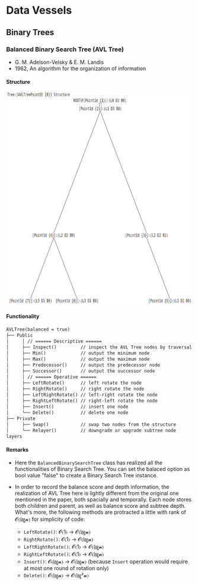 # Data Vessels

## Binary Trees

### Balanced Binary Search Tree (AVL Tree)

+ G. M. Adelson-Velsky & E. M. Landis
+ 1962, An algorithm for the organization of information

#### Structure

<div align=center>
<img src="https://github.com/ChenZhouUC/GeoChain/blob/master/assets/AVL.png" alt="AVL" width="700" height="575" align="center"/>
</div>

#### Functionality

```{class}
AVLTree(balanced = true)
├── Public
│     │ // ====== Descriptive ======
│     ├── Inspect()         // inspect the AVL Tree nodes by traversal
│     ├── Min()             // output the minimum node
│     ├── Max()             // output the maximum node
│     ├── Predecessor()     // output the predecessor node
│     ├── Successor()       // output the successor node
│     │ // ====== Operative ======
│     ├── LeftRotate()      // left rotate the node
│     ├── RightRotate()     // right rotate the node
│     ├── LeftRightRotate() // left-right rotate the node
│     ├── RightLeftRotate() // right-left rotate the node
│     ├── Insert()          // insert one node
│     └── Delete()          // delete one node
├── Private
│     ├── Swap()            // swap two nodes from the structure
│     └── Relayer()         // downgrade or upgrade subtree node layers
```

#### Remarks

+ Here the `BalancedBinarySearchTree` class has realized all the functionalities of Binary Search Tree. You can set the balaced option as bool value "false" to create a Binary Search Tree instance.

+ In order to record the balance score and depth information, the realization of AVL Tree here is lightly different from the original one mentioned in the paper, both spacially and temporally. Each node stores both children and parent, as well as balance score and subtree depth. What's more, the following methods are protracted a little with rank of 𝓞⟨㏒𝓷⟩ for simplicity of code:
  + `LeftRotate()`: 𝓞⟨1⟩ → 𝓞⟨㏒𝓷⟩
  + `RightRotate()`: 𝓞⟨1⟩ → 𝓞⟨㏒𝓷⟩
  + `LeftRightRotate()`: 𝓞⟨1⟩ → 𝓞⟨㏒𝓷⟩
  + `RightLeftRotate()`: 𝓞⟨1⟩ → 𝓞⟨㏒𝓷⟩
  + `Insert()`: 𝓞⟨㏒𝓷⟩ → 𝓞⟨㏒𝓷⟩ (because `Insert` operation would require at most one round of rotation only)
  + `Delete()`: 𝓞⟨㏒𝓷⟩ → 𝓞⟨㏒²𝓷⟩
